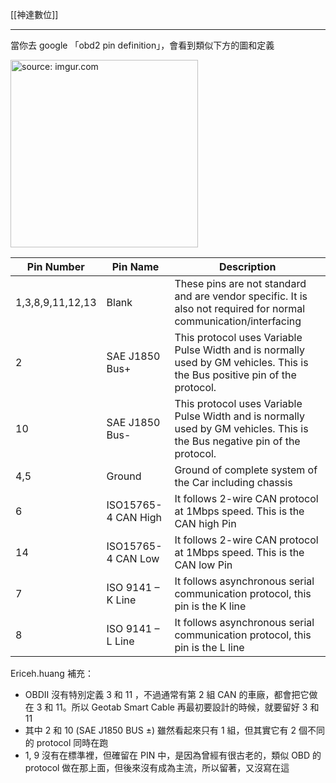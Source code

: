 [[神達數位]]

---

當你去 google 「obd2 pin definition」，會看到類似下方的圖和定義

<a href="https://imgur.com/MMagcU7"><img src="https://i.imgur.com/MMagcU7.png" title="source: imgur.com" width="300px"/></a>

|Pin Number|Pin Name|Description|
|---|---|----|
|1,3,8,9,11,12,13|Blank|These pins are not standard and are vendor specific. It is also not required for normal communication/interfacing|
|2|SAE J1850 Bus+|This protocol uses Variable Pulse Width and is normally used by GM vehicles. This is the Bus positive pin of the protocol.|
|10|SAE J1850 Bus-|This protocol uses Variable Pulse Width and is normally used by GM vehicles. This is the Bus negative pin of the protocol.|
|4,5|Ground|Ground of complete system of the Car including chassis|
|6|ISO15765-4 CAN High|It follows 2-wire CAN protocol at 1Mbps speed. This is the CAN high Pin|
|14|ISO15765-4 CAN Low|It follows 2-wire CAN protocol at 1Mbps speed. This is the CAN low Pin|
|7|ISO 9141 – K Line|It follows asynchronous serial communication protocol, this pin is the K line|
|8|ISO 9141 – L Line|It follows asynchronous serial communication protocol, this pin is the L line|

Ericeh.huang 補充：
- OBDⅡ 沒有特別定義 3 和 11 ，不過通常有第 2 組 CAN 的車廠，都會把它做在 3 和 11。所以 Geotab Smart Cable 再最初要設計的時候，就要留好 3 和 11
- 其中 2 和 10 (SAE J1850 BUS ±) 雖然看起來只有 1 組，但其實它有 2 個不同的 protocol 同時在跑
- 1, 9 沒有在標準裡，但確留在 PIN 中，是因為曾經有很古老的，類似 OBD 的 protocol 做在那上面，但後來沒有成為主流，所以留著，又沒寫在這